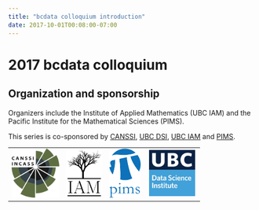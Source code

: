 ```yaml
---
title: "bcdata colloquium introduction"
date: 2017-10-01T00:08:00-07:00
---
```



# 2017 bcdata colloquium


## Organization and sponsorship
Organizers include the Institute of Applied
Mathematics (UBC IAM) and the Pacific Institute for the Mathematical Sciences (PIMS). 

This series is co-sponsored by [CANSSI](http://www.canssi.ca),
[UBC DSI](https://dsi.ubc.ca), [UBC IAM](http://www.iam.ubc.ca) and
[PIMS](https://www.pims.math.ca/).

<table style="width:100%">
<tr style="text-align:center">
<td>
<img src="/img/canssi_logo.png" style="width:auto; max-height:100px;">
</td>
<td>
<img src="/img/iam-logo.png" style="width:auto; max-height:100px;">
</td>
<td>
<img src="/img/pims-logo.png" style="width:auto; max-height:100px;">
</td>
<td style="text-align: center;">
<img src="/img/ubc-dsi-logo.png" style="width:auto; max-height:100px; align:right;">
</td>
</tr>
</table>
